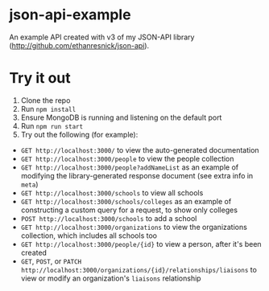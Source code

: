 # json-api-example
An example API created with v3 of my JSON-API library (http://github.com/ethanresnick/json-api).

# Try it out

1. Clone the repo
2. Run `npm install`
3. Ensure MongoDB is running and listening on the default port
4. Run `npm run start`
5. Try out the following (for example):
  - `GET http://localhost:3000/` to view the auto-generated documentation
  - `GET http://localhost:3000/people` to view the people collection
  - `GET http://localhost:3000/people?addNameList` as an example of modifying the library-generated response document (see extra info in `meta`) 
  - `GET http://localhost:3000/schools` to view all schools
  - `GET http://localhost:3000/schools/colleges` as an example of constructing a custom query for a request, to show only colleges
  - `POST http://localhost:3000/schools` to add a school
  - `GET http://localhost:3000/organizations` to view the organizations collection, which includes all schools too
  - `GET http://localhost:3000/people/{id}` to view a person, after it's been created
  - `GET`, `POST`, or `PATCH` `http://localhost:3000/organizations/{id}/relationships/liaisons` to view or modify an organization's `liaisons` relationship
